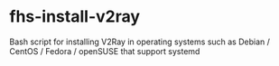 # fhs-install-v2ray
Bash script for installing V2Ray in operating systems such as Debian / CentOS / Fedora / openSUSE that support systemd
